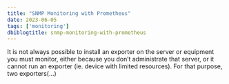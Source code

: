 ```yaml
---
title: "SNMP Monitoring with Prometheus"
date: 2023-06-05
tags: ['monitoring']
dbiblogtitle: snmp-monitoring-with-prometheus
---
```

It is not always possible to install an exporter on the server or equipment you must monitor, either because you don’t administrate that server, or it cannot run an exporter (ie. device with limited resources). For that purpose, two exporters(…)